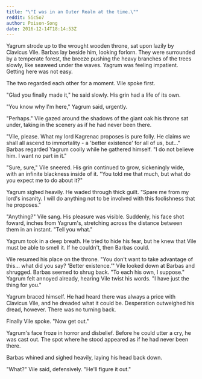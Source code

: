 ```yaml
---
title: "\"I was in an Outer Realm at the time.\""
reddit: 5ic5o7
author: Poison-Song
date: 2016-12-14T18:14:53Z
---
```


Yagrum strode up to the wrought wooden throne, sat upon lazily by Clavicus Vile. Barbas lay beside him, looking forlorn. They were surrounded by a temperate forest, the breeze pushing the heavy branches of the trees slowly, like seaweed under the waves. Yagrum was feeling impatient. Getting here was not easy. 

The two regarded each other for a moment. Vile spoke first.

"Glad you finally made it," he said slowly. His grin had a life of its own.

"You know why I'm here," Yagrum said, urgently.

"Perhaps." Vile gazed around the shadows of the giant oak his throne sat under, taking in the scenery as if he had never been there.

"Vile, please. What my lord Kagrenac proposes is pure folly. He claims we shall all ascend to immortality - a 'better existence' for all of us, but..." Barbas regarded Yagrum coolly while he gathered himself. "I do not believe him. I want no part in it."

"Sure, sure," Vile sneered. His grin continued to grow, sickeningly wide, with an infinite blackness inside of it. "You told me that much, but what do you expect me to do about it?"

Yagrum sighed heavily. He waded through thick guilt. "Spare me from my lord's insanity. I will do anything not to be involved with this foolishness that he proposes."

"Anything?" Vile sang. His pleasure was visible. Suddenly, his face shot foward, inches from Yagrum's, stretching across the distance between them in an instant. "Tell you what."

Yagrum took in a deep breath. He tried to hide his fear, but he knew that Vile must be able to smell it. If he couldn't, then Barbas could.

Vile resumed his place on the throne. "You don't want to take advantage of this... what did you say? 'Better existence.'" Vile looked down at Barbas and shrugged. Barbas seemed to shrug back. "To each his own, I suppose." Yagrum felt annoyed already, hearing Vile twist his words. "I have just the thing for you."

Yagrum braced himself. He had heard there was always a price with Clavicus Vile, and he dreaded what it could be. Desperation outweighed his dread, however. There was no turning back.

Finally Vile spoke. "Now get out."

Yagrum's face froze in horror and disbelief. Before he could utter a cry, he was cast out. The spot where he stood appeared as if he had never been there.

Barbas whined and sighed heavily, laying his head back down. 

"What?" Vile said, defensively. "He'll figure it out."
